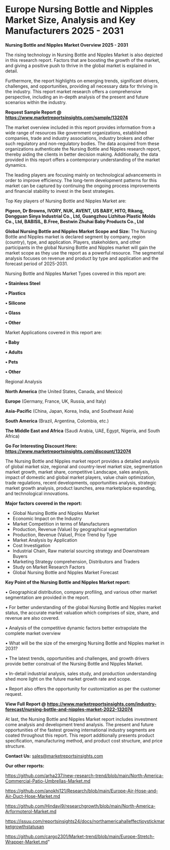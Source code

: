 # Europe Nursing Bottle and Nipples Market Size, Analysis and Key Manufacturers 2025 - 2031

<Strong> Nursing Bottle and Nipples Market Overview 2025 - 2031</strong>

The rising technology in Nursing Bottle and Nipples Market is also depicted in this research report. Factors that are boosting the growth of the market, and giving a positive push to thrive in the global market is explained in detail.

Furthermore, the report highlights on emerging trends, significant drivers, challenges, and opportunities, providing all necessary data for thriving in the industry. This report market research offers a comprehensive perspective, including an in-depth analysis of the present and future scenarios within the industry.

<strong>Request Sample Report @ <a href=https://www.marketreportsinsights.com/sample/132074>https://www.marketreportsinsights.com/sample/132074</a></strong>

The market overview included in this report provides information from a wide range of resources like government organizations, established companies, trade and industry associations, industry brokers and other such regulatory and non-regulatory bodies. The data acquired from these organizations authenticate the Nursing Bottle and Nipples research report, thereby aiding the clients in better decision making. Additionally, the data provided in this report offers a contemporary understanding of the market dynamics.

The leading players are focusing mainly on technological advancements in order to improve efficiency. The long-term development patterns for this market can be captured by continuing the ongoing process improvements and financial stability to invest in the best strategies.

Top Key players of Nursing Bottle and Nipples Market are:

<strong>Pigeon, Dr Browns, IVORY, NUK, AVENT, US BABY, HITO, Rikang, Dongguan Sinya Industrial Co., Ltd, Guangzhou Lizhituo Plastic Molds Co., Ltd, BABISIL, B.Free, Bestwin Zhuhai Baby Products Co., Ltd</strong>

<strong><b>Global Nursing Bottle and Nipples Market Scope and Size:</b></strong>
The Nursing Bottle and Nipples market is declared segment by company, region (country), type, and application. Players, stakeholders, and other participants in the global Nursing Bottle and Nipples market will gain the market scope as they use the report as a powerful resource. The segmental analysis focuses on revenue and product by type and application and the forecast period of 2025-2031.

Nursing Bottle and Nipples Market Types covered in this report are:

<strong>• Stainless Steel

• Plastics

• Silicone

• Glass

• Other</strong>

Market Applications covered in this report are:

<strong>• Baby

• Adults

• Pets

• Other</strong> 

Regional Analysis

<strong>North America</strong> (the United States, Canada, and Mexico)

<strong>Europe</strong> (Germany, France, UK, Russia, and Italy)

<strong>Asia-Pacific</strong> (China, Japan, Korea, India, and Southeast Asia)

<strong>South America</strong> (Brazil, Argentina, Colombia, etc.)

<strong>The Middle East and Africa</strong> (Saudi Arabia, UAE, Egypt, Nigeria, and South Africa)

<strong>Go For Interesting Discount Here: <a href=https://www.marketreportsinsights.com/discount/132074>https://www.marketreportsinsights.com/discount/132074</a></strong>

The Nursing Bottle and Nipples market report provides a detailed analysis of global market size, regional and country-level market size, segmentation market growth, market share, competitive Landscape, sales analysis, impact of domestic and global market players, value chain optimization, trade regulations, recent developments, opportunities analysis, strategic market growth analysis, product launches, area marketplace expanding, and technological innovations.

<strong><b>Major factors covered in the report:</b></strong>
<ul>
  <li>Global Nursing Bottle and Nipples Market </li>
  <li>Economic Impact on the Industry</li>
  <li>Market Competition in terms of Manufacturers</li>
  <li>Production, Revenue (Value) by geographical segmentation</li>
  <li>Production, Revenue (Value), Price Trend by Type</li>
  <li>Market Analysis by Application</li>
  <li>Cost Investigation</li>
  <li>Industrial Chain, Raw material sourcing strategy and Downstream Buyers</li>
  <li>Marketing Strategy comprehension, Distributors and Traders</li>
  <li>Study on Market Research Factors</li>
  <li>Global Nursing Bottle and Nipples Market Forecast</li>
</ul>

<strong><b>Key Point of the Nursing Bottle and Nipples Market report:</b></strong>

• Geographical distribution, company profiling, and various other market segmentation are provided in the report.

• For better understanding of the global Nursing Bottle and Nipples market status, the accurate market valuation which comprises of size, share, and revenue are also covered.

• Analysis of the competitive dynamic factors better extrapolate the complete market overview

• What will be the size of the emerging Nursing Bottle and Nipples market in 2031?

• The latest trends, opportunities and challenges, and growth drivers provide better construal of the Nursing Bottle and Nipples Market.

• In-detail industrial analysis, sales study, and production understanding shed more light on the future market growth rate and scope.

• Report also offers the opportunity for customization as per the customer request.

<strong><b>View Full Report @ <a href=https://www.marketreportsinsights.com/industry-forecast/nursing-bottle-and-nipples-market-2022-132074>https://www.marketreportsinsights.com/industry-forecast/nursing-bottle-and-nipples-market-2022-132074</a></b></strong>


At last, the Nursing Bottle and Nipples Market report includes investment come analysis and development trend analysis. The present and future opportunities of the fastest growing international industry segments are coated throughout this report. This report additionally presents product specification, manufacturing method, and product cost structure, and price structure.

<strong>Contact Us:</strong>
sales@marketreportsinsights.com

<strong>Our other reports:</strong>

<a href=https://github.com/arha237/new-research-trend/blob/main/North-America-Commercial-Patio-Umbrellas-Market.md>https://github.com/arha237/new-research-trend/blob/main/North-America-Commercial-Patio-Umbrellas-Market.md</a>

<a href=https://github.com/anokhi121/Research/blob/main/Europe-Air-Hose-and-Air-Duct-Hose-Market.md>https://github.com/anokhi121/Research/blob/main/Europe-Air-Hose-and-Air-Duct-Hose-Market.md</a>

<a href=https://github.com/Hindavi9/researchgrowth/blob/main/North-America-Arformoterol-Market.md>https://github.com/Hindavi9/researchgrowth/blob/main/North-America-Arformoterol-Market.md</a>

<a href=https://issuu.com/reportsinsights24/docs/northamericahalleffectjoystickmarketgrowthstatusan>https://issuu.com/reportsinsights24/docs/northamericahalleffectjoystickmarketgrowthstatusan</a>

<a href=https://github.com/cargo2301/Market-trend/blob/main/Europe-Stretch-Wrapper-Market.md>https://github.com/cargo2301/Market-trend/blob/main/Europe-Stretch-Wrapper-Market.md</a>"
